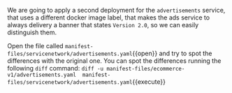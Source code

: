 We are going to apply a second deployment for the `advertisements` service, that uses a different docker image label, that makes the ads service to always delivery a banner that states `Version 2.0`, so we can easily distinguish them.

Open the file called `manifest-files/servicenetwork/advertisements.yaml`{{open}} and try to spot the differences with the original one. You can spot the differences running the following `diff` command: `diff -u manifest-files/ecommerce-v1/advertisements.yaml  manifest-files/servicenetwork/advertisements.yaml`{{execute}}